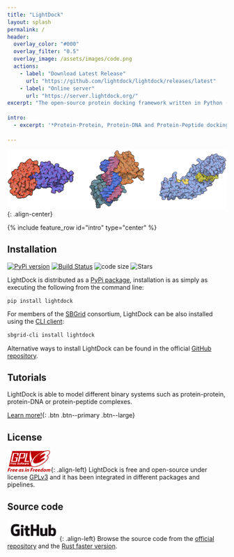 ```yaml
---
title: "LightDock"
layout: splash
permalink: /
header:
  overlay_color: "#000"
  overlay_filter: "0.5"
  overlay_image: /assets/images/code.png
  actions:
    - label: "Download Latest Release"
      url: "https://github.com/lightdock/lightdock/releases/latest"
    - label: "Online server"
      url: "https://server.lightdock.org/"
excerpt: "The open-source protein docking framework written in Python ([and Rust](https://github.com/lightdock/lightdock-rust))"

intro: 
  - excerpt: '*Protein-Protein, Protein-DNA and Protein-Peptide docking made easy*'

---
```


![LightDock Docking](assets/images/lightdock_docking.png){: .align-center}

{% include feature_row id="intro" type="center" %}


## Installation
[![PyPi version](https://img.shields.io/pypi/v/lightdock.svg)](https://pypi.org/project/lightdock/) [![Build Status](https://travis-ci.com/lightdock/lightdock.svg?branch=master)](https://travis-ci.com/lightdock/lightdock) ![code size](https://img.shields.io/github/languages/code-size/lightdock/lightdock) ![Stars](https://img.shields.io/github/stars/lightdock/lightdock?style=social)

LightDock is distributed as a [PyPi package](https://pypi.org/project/lightdock/), installation is as simply as executing the following from the command line:

```
pip install lightdock
```

For members of the [SBGrid](https://sbgrid.org/) consortium, LightDock can be also installed using the [CLI client](https://sbgrid.org/software/titles/lightdock):

```bash
sbgrid-cli install lightdock
```

Alternative ways to install LightDock can be found in the official [GitHub repository](https://github.com/lightdock/lightdock/blob/master/README.md).


## Tutorials

LightDock is able to model different binary systems such as protein-protein, protein-DNA or protein-peptide complexes.

[Learn more!](/tutorials/latest){: .btn .btn--primary .btn--large}


## License

![GPLv3](/assets/images/gplv3.png){: .align-left}
LightDock is free and open-source under license [GPLv3](https://www.gnu.org/licenses/quick-guide-gplv3.en.html) and it has been integrated in different packages and pipelines.


## Source code
![GitHub](/assets/images/github_logo.png){: .align-left}
Browse the source code from the [official repository](https://github.com/lightdock/lightdock) and the [Rust faster version](https://github.com/lightdock/lightdock-rust).
